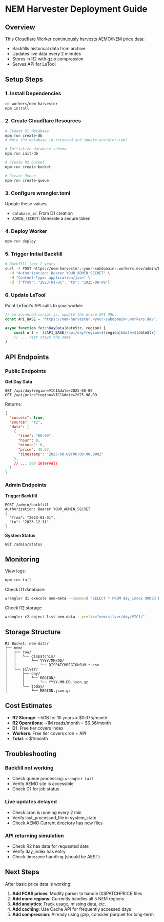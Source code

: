 # NEM Harvester Deployment Guide

## Overview
This Cloudflare Worker continuously harvests AEMO/NEM price data:
- Backfills historical data from archive
- Updates live data every 2 minutes
- Stores in R2 with gzip compression
- Serves API for LeTool

## Setup Steps

### 1. Install Dependencies
```bash
cd workers/nem-harvester
npm install
```

### 2. Create Cloudflare Resources

```bash
# Create D1 database
npm run create-db
# Note the database_id returned and update wrangler.toml

# Initialize database schema
npm run init-db

# Create R2 bucket
npm run create-bucket

# Create Queue
npm run create-queue
```

### 3. Configure wrangler.toml

Update these values:
- `database_id`: From D1 creation
- `ADMIN_SECRET`: Generate a secure token

### 4. Deploy Worker

```bash
npm run deploy
```

### 5. Trigger Initial Backfill

```bash
# Backfill last 2 years
curl -X POST https://nem-harvester.<your-subdomain>.workers.dev/admin/backfill \
  -H "Authorization: Bearer YOUR_ADMIN_SECRET" \
  -H "Content-Type: application/json" \
  -d '{"from": "2023-01-01", "to": "2025-08-09"}'
```

### 6. Update LeTool

Point LeTool's API calls to your worker:

```javascript
// In advanced-script.js, update the price API URL:
const API_BASE = 'https://nem-harvester.<your-subdomain>.workers.dev';

async function fetchDayData(dateStr, region) {
    const url = `${API_BASE}/api/day?region=${region}&date=${dateStr}`;
    // ... rest stays the same
}
```

## API Endpoints

### Public Endpoints

**Get Day Data**
```
GET /api/day?region=VIC1&date=2025-08-09
GET /api/price?region=VIC1&date=2025-08-09
```

Returns:
```json
{
  "success": true,
  "source": "r2",
  "data": [
    {
      "time": "00:00",
      "hour": 0,
      "minute": 0,
      "price": 45.67,
      "timestamp": "2025-08-09T00:00:00.000Z"
    },
    // ... 288 intervals
  ]
}
```

### Admin Endpoints

**Trigger Backfill**
```
POST /admin/backfill
Authorization: Bearer YOUR_ADMIN_SECRET
{
  "from": "2023-01-01",
  "to": "2023-12-31"
}
```

**System Status**
```
GET /admin/status
```

## Monitoring

View logs:
```bash
npm run tail
```

Check D1 database:
```bash
wrangler d1 execute nem-meta --command "SELECT * FROM day_index ORDER BY updated_at DESC LIMIT 10"
```

Check R2 storage:
```bash
wrangler r2 object list nem-data --prefix="nem/silver/day/VIC1/"
```

## Storage Structure

```
R2 Bucket: nem-data/
├── nem/
│   ├── raw/
│   │   └── dispatchis/
│   │       └── YYYY/MM/DD/
│   │           └── DISPATCHREGIONSUM_*.csv
│   └── silver/
│       ├── day/
│       │   └── REGION/
│       │       └── YYYY-MM-DD.json.gz
│       └── today/
│           └── REGION.json.gz
```

## Cost Estimates

- **R2 Storage**: ~5GB for 10 years = $0.075/month
- **R2 Operations**: ~1M reads/month = $0.36/month  
- **D1**: Free tier covers index
- **Workers**: Free tier covers cron + API
- **Total**: < $1/month

## Troubleshooting

### Backfill not working
- Check queue processing: `wrangler tail`
- Verify AEMO site is accessible
- Check D1 for job status

### Live updates delayed
- Check cron is running every 2 min
- Verify last_processed_file in system_state
- Check AEMO Current directory has new files

### API returning simulation
- Check R2 has data for requested date
- Verify day_index has entry
- Check timezone handling (should be AEST)

## Next Steps

After basic price data is working:

1. **Add FCAS prices**: Modify parser to handle DISPATCHPRICE files
2. **Add more regions**: Currently handles all 5 NEM regions
3. **Add analytics**: Track usage, missing data, etc.
4. **Add caching**: Use Cache API for frequently accessed days
5. **Add compression**: Already using gzip, consider parquet for long-term